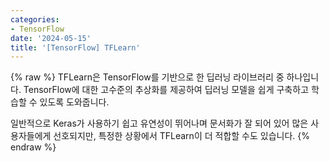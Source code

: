```yaml
---
categories:
- TensorFlow
date: '2024-05-15'
title: '[TensorFlow] TFLearn'
---
```


{% raw %}
TFLearn은 TensorFlow를 기반으로 한 딥러닝 라이브러리 중 하나입니다. TensorFlow에 대한 고수준의 추상화를 제공하여 딥러닝 모델을 쉽게 구축하고 학습할 수 있도록 도와줍니다.

일반적으로 Keras가 사용하기 쉽고 유연성이 뛰어나며 문서화가 잘 되어 있어 많은 사용자들에게 선호되지만, 특정한 상황에서 TFLearn이 더 적합할 수도 있습니다.
{% endraw %}